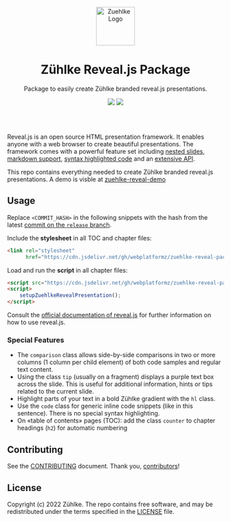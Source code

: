 <p align="center"><a href="https://github.com/Zuehlke"><img src="https://raw.githubusercontent.com/webplatformz/zuehlke-reveal-package/main/src/assets/img/zuehlke-logo.jpg" alt="Zuehlke Logo" height="90"/></a></p>
<h1 align="center">Zühlke Reveal.js Package</h1>
<p align="center">Package to easily create Zühlke branded reveal.js presentations.</p>

<p align="center">
	<a href="https://github.com/webplatformz/zuehlke-reveal-package/graphs/contributors"><img src="https://img.shields.io/github/contributors/webplatformz/zuehlke-reveal-package"></a>
  <a href="https://github.com/webplatformz/zuehlke-reveal-package/commits/main"><img src="https://img.shields.io/github/last-commit/webplatformz/zuehlke-reveal-package" ></a>

</p><br/><br/>

Reveal.js is an open source HTML presentation framework. It enables anyone with a web browser to create beautiful presentations. The framework comes with a powerful feature set including [nested slides](https://revealjs.com/vertical-slides/), [markdown support](https://revealjs.com/markdown/), [syntax highlighted code](https://revealjs.com/code/) and an [extensive API](https://revealjs.com/api/).

This repo contains everything needed to create Zühlke branded reveal.js presentations.
A demo is visble at [zuehlke-reveal-demo](https://romanutti.github.io/zuehlke-reveal-demo)

## Usage
Replace `<COMMIT_HASH>` in the following snippets with the hash from the latest [commit on the `release` branch](https://github.com/webplatformz/zuehlke-reveal-package/commits/release).

Include the **stylesheet** in all TOC and chapter files:
```html
<link rel="stylesheet"
      href="https://cdn.jsdelivr.net/gh/webplatformz/zuehlke-reveal-package@<COMMIT_HASH>/release/index.css">
```

Load and run the **script** in all chapter files:
```html
<script src="https://cdn.jsdelivr.net/gh/webplatformz/zuehlke-reveal-package@<COMMIT_HASH>/release/index.js"></script>
<script>
	setupZuehlkeRevealPresentation();
</script>
```

Consult the [official documentation of reveal.js](https://revealjs.com) for further information on how to use reveal.js.

### Special Features

* The `comparison` class allows side-by-side comparisons in two or more columns (1 column per child element) of both code samples and regular text content.
* Using the class `tip` (usually on a fragment) displays a purple text box across the slide. This is useful for additional information, hints or tips related to the current slide.
* Highlight parts of your text in a bold Zühlke gradient with the `hl` class.
* Use the `code` class for generic inline code snippets (like in this sentence). There is no special syntax highlighting.
* On «table of contents» pages (TOC): add the class `counter` to chapter headings (`h2`) for automatic numbering

## Contributing

See the [CONTRIBUTING] document.
Thank you, [contributors]!

[CONTRIBUTING]: CONTRIBUTING.md
[contributors]: https://github.com/webplatformz/zuehlke-reveal-package/graphs/contributors

## License

Copyright (c) 2022 Zühlke. The repo contains free software, and may be redistributed
under the terms specified in the [LICENSE] file.

[LICENSE]: LICENSE
